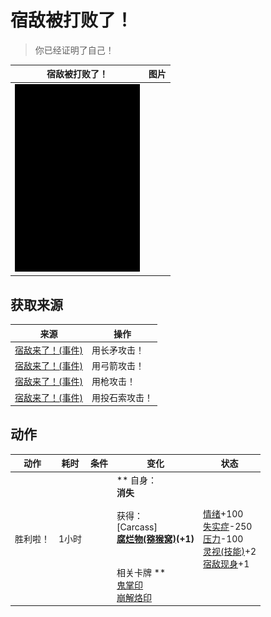 # 宿敌被打败了！  
> 你已经证明了自己！  
  
  宿敌被打败了！  |   图片   
 ----  |  ----:   
   |  <img decoding="async" src="Sprite/Darkness.png" href="a.md" style="max-width:300px;max-height:300px;">   
  
## 获取来源  
来源  |  操作  
----  |  ----  
[宿敌来了！(事件)](Event_EnemyFight.md)  |  用长矛攻击！  
[宿敌来了！(事件)](Event_EnemyFight.md)  |  用弓箭攻击！  
[宿敌来了！(事件)](Event_EnemyFight.md)  |  用枪攻击！  
[宿敌来了！(事件)](Event_EnemyFight.md)  |  用投石索攻击！  
## 动作  
动作  |  耗时  |  条件  |  变化  |  状态  
----  |  ----  |  ----  |  ----  |  ----  
胜利啦！<br>  |  1小时  |    |  ** 自身：**<br>消失<br><br>** 获得： **<br>** [Carcass] **<br>  [腐烂物(猕猴窝)](RottenRemains.md)(+1)<br><br><br>** 相关卡牌 **<br>[鬼掌印](W_HunterMark.md)<br>[崩解烙印](W_UnravellingMark.md)  |  [情绪](Morale.md)+100<br>[失实症](Derealization.md)-250<br>[压力](Stress.md)-100<br>[灵视(技能)](Skill_Insight.md)+2<br>[宿敌现身](EnemyDefeated.md)+1  


<script>document.title="宿敌被打败了！ - 卡牌生存百科 Card Survival Wiki";</script>